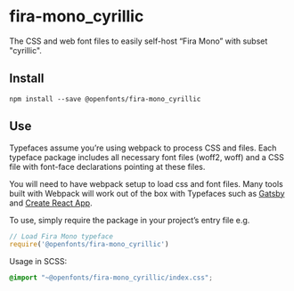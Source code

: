 
# fira-mono_cyrillic

The CSS and web font files to easily self-host “Fira Mono” with subset "cyrillic".

## Install

`npm install --save @openfonts/fira-mono_cyrillic`

## Use

Typefaces assume you’re using webpack to process CSS and files. Each typeface
package includes all necessary font files (woff2, woff) and a CSS file with
font-face declarations pointing at these files.

You will need to have webpack setup to load css and font files. Many tools built
with Webpack will work out of the box with Typefaces such as [Gatsby](https://github.com/gatsbyjs/gatsby)
and [Create React App](https://github.com/facebookincubator/create-react-app).

To use, simply require the package in your project’s entry file e.g.

```javascript
// Load Fira Mono typeface
require('@openfonts/fira-mono_cyrillic')
```

Usage in SCSS:
```scss
@import "~@openfonts/fira-mono_cyrillic/index.css";
```
